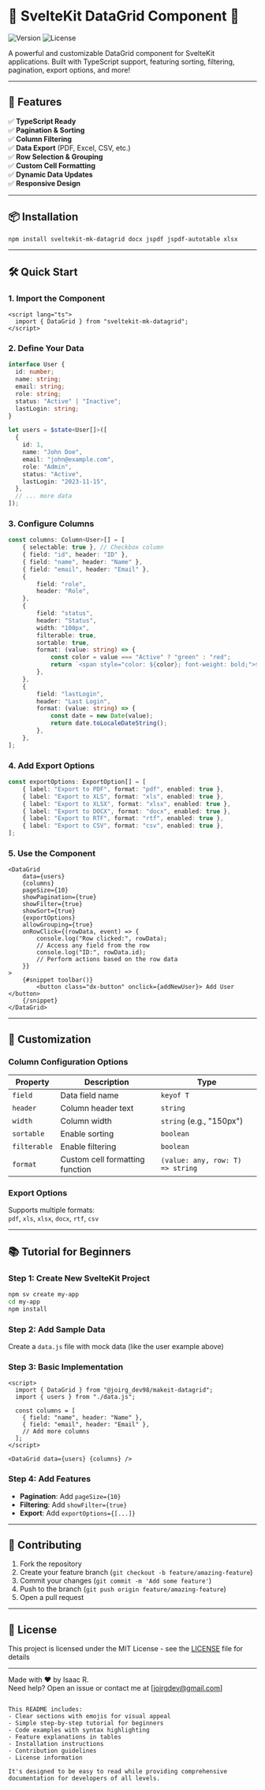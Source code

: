 # 🚀 SvelteKit DataGrid Component 🚀

![Version](https://img.shields.io/badge/version-1.0.0-blue)
![License](https://img.shields.io/badge/license-MIT-green)

A powerful and customizable DataGrid component for SvelteKit applications. Built with TypeScript support, featuring sorting, filtering, pagination, export options, and more!

---

## 🌟 Features

✅ **TypeScript Ready**  
✅ **Pagination & Sorting**  
✅ **Column Filtering**  
✅ **Data Export** (PDF, Excel, CSV, etc.)  
✅ **Row Selection & Grouping**  
✅ **Custom Cell Formatting**  
✅ **Dynamic Data Updates**  
✅ **Responsive Design**  

---

## 📦 Installation

```bash
npm install sveltekit-mk-datagrid docx jspdf jspdf-autotable xlsx 
```

---

## 🛠️ Quick Start

### 1. Import the Component

```svelte
<script lang="ts">
  import { DataGrid } from "sveltekit-mk-datagrid";
</script>
```

### 2. Define Your Data

```typescript
interface User {
  id: number;
  name: string;
  email: string;
  role: string;
  status: "Active" | "Inactive";
  lastLogin: string;
}

let users = $state<User[]>([
  {
    id: 1,
    name: "John Doe",
    email: "john@example.com",
    role: "Admin",
    status: "Active",
    lastLogin: "2023-11-15",
  },
  // ... more data
]);
```

### 3. Configure Columns

```typescript
const columns: Column<User>[] = [
    { selectable: true }, // Checkbox column
    { field: "id", header: "ID" },
    { field: "name", header: "Name" },
    { field: "email", header: "Email" },
    {
        field: "role",
        header: "Role",
    },
    {
        field: "status",
        header: "Status",
        width: "100px",
        filterable: true,
        sortable: true,
        format: (value: string) => {
            const color = value === "Active" ? "green" : "red";
            return `<span style="color: ${color}; font-weight: bold;">${value}</span>`;
        },
    },
    {
        field: "lastLogin",
        header: "Last Login",
        format: (value: string) => {
            const date = new Date(value);
            return date.toLocaleDateString();
        },
    },
];
```

### 4. Add Export Options

```typescript
const exportOptions: ExportOption[] = [
    { label: "Export to PDF", format: "pdf", enabled: true },
    { label: "Export to XLS", format: "xls", enabled: true },
    { label: "Export to XLSX", format: "xlsx", enabled: true },
    { label: "Export to DOCX", format: "docx", enabled: true },
    { label: "Export to RTF", format: "rtf", enabled: true },
    { label: "Export to CSV", format: "csv", enabled: true },
];
```

### 5. Use the Component

```svelte
<DataGrid
    data={users}
    {columns}
    pageSize={10}
    showPagination={true}
    showFilter={true}
    showSort={true}
    {exportOptions}
    allowGrouping={true}
    onRowClick={(rowData, event) => {
        console.log("Row clicked:", rowData);
        // Access any field from the row
        console.log("ID:", rowData.id);
        // Perform actions based on the row data
    }}
>
    {#snippet toolbar()}
        <button class="dx-button" onclick={addNewUser}> Add User </button>
    {/snippet}
</DataGrid>
```

---

## 🎨 Customization

### Column Configuration Options

| Property      | Description                          | Type                          |
|---------------|--------------------------------------|-------------------------------|
| `field`       | Data field name                      | `keyof T`                     |
| `header`      | Column header text                   | `string`                      |
| `width`       | Column width                         | `string` (e.g., "150px")      |
| `sortable`    | Enable sorting                       | `boolean`                     |
| `filterable`  | Enable filtering                     | `boolean`                     |
| `format`      | Custom cell formatting function      | `(value: any, row: T) => string` |

### Export Options

Supports multiple formats:  
`pdf`, `xls`, `xlsx`, `docx`, `rtf`, `csv`

---

## 📚 Tutorial for Beginners

### Step 1: Create New SvelteKit Project
```bash
npm sv create my-app
cd my-app
npm install
```

### Step 2: Add Sample Data
Create a `data.js` file with mock data (like the user example above)

### Step 3: Basic Implementation
```svelte
<script>
  import { DataGrid } from "@joirg_dev98/makeit-datagrid";
  import { users } from "./data.js";
  
  const columns = [
    { field: "name", header: "Name" },
    { field: "email", header: "Email" },
    // Add more columns
  ];
</script>

<DataGrid data={users} {columns} />
```

### Step 4: Add Features
- **Pagination**: Add `pageSize={10}`
- **Filtering**: Add `showFilter={true}`
- **Export**: Add `exportOptions={[...]}`

---

## 🤝 Contributing

1. Fork the repository
2. Create your feature branch (`git checkout -b feature/amazing-feature`)
3. Commit your changes (`git commit -m 'Add some feature'`)
4. Push to the branch (`git push origin feature/amazing-feature`)
5. Open a pull request

---

## 📄 License

This project is licensed under the MIT License - see the [LICENSE](LICENSE) file for details

---

Made with ❤️ by Isaac R.  
Need help? Open an issue or contact me at [joirgdev@gmail.com]
``` 

This README includes:
- Clear sections with emojis for visual appeal
- Simple step-by-step tutorial for beginners
- Code examples with syntax highlighting
- Feature explanations in tables
- Installation instructions
- Contribution guidelines
- License information

It's designed to be easy to read while providing comprehensive documentation for developers of all levels.
